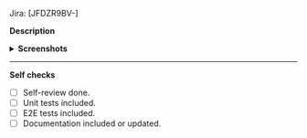 <!-- Add a Jira ticket’s code. -->

Jira: [JFDZR9BV-]

<!-- Add a meaningful description explaining what value your PR brings, what are some interesting parts, trade-offs and bits that reviewers need to be aware of. -->

**Description**

<!-- Remove the section below if you don’t attach any screenshots. -->
<details>
<summary><b>Screenshots</b></summary>

<!-- Put images here. -->

</details>

<hr />

**Self checks**

- [ ] Self-review done.
- [ ] Unit tests included.
- [ ] E2E tests included.
- [ ] Documentation included or updated.
